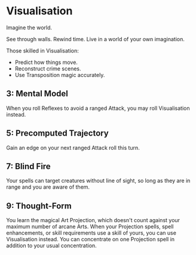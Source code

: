 # Visualisation

Imagine the world.

See through walls. Rewind time. Live in a world of your own imagination.

Those skilled in Visualisation:

- Predict how things move.
- Reconstruct crime scenes.
- Use Transposition magic accurately.

## 3: Mental Model

<AbilityCard
speed="enhancement"
title="Mental Model"
subtitle="Enhancement">
When you roll Reflexes to avoid a ranged Attack, you may roll Visualisation instead.
</AbilityCard>

## 5: Precomputed Trajectory

<AbilityCard
speed="action"
title="Precomputed Trajectory"
subtitle="Mundane ability">
Gain an edge on your next ranged Attack roll this turn.
</AbilityCard>

## 7: Blind Fire

<AbilityCard
speed="enhancement"
title="Blind Fire"
subtitle="Enhancement">
Your spells can target creatures without line of sight, so long as they are in range and you are aware of them.
</AbilityCard>

## 9: Thought-Form

<AbilityCard
speed="enhancement"
title="Thought-Form"
subtitle="Enhancement">
You learn the magical Art Projection, which doesn't count against your maximum number of arcane Arts. When your Projection spells, spell enhancements, or skill requirements use a skill of yours, you can use Visualisation instead. You can concentrate on one Projection spell in addition to your usual concentration.
</AbilityCard>
